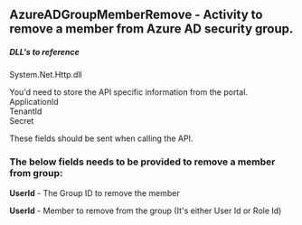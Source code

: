 
## AzureADGroupMemberRemove - Activity to remove a member from Azure AD security group.

##### DLL's to reference
System.Net.Http.dll<br/>


You'd need to store the API specific information from the portal.<br/>
ApplicationId<br/>
TenantId<br/>
Secret<br/>

These fields should be sent when calling the API.

### The below fields needs to be provided to remove a member from group:
**UserId**       - The Group ID to remove the member

**UserId**				- Member to remove from the group (It's either User Id or Role Id)

